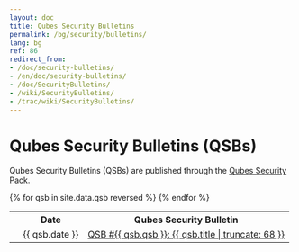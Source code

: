 ```yaml
---
layout: doc
title: Qubes Security Bulletins
permalink: /bg/security/bulletins/
lang: bg
ref: 86
redirect_from: 
- /doc/security-bulletins/
- /en/doc/security-bulletins/
- /doc/SecurityBulletins/
- /wiki/SecurityBulletins/
- /trac/wiki/SecurityBulletins/
---
```


Qubes Security Bulletins (QSBs)
===============================

Qubes Security Bulletins (QSBs) are published through the [Qubes Security Pack](/bg/security/pack/).

<table>
  <tr>
    <th title="Anchor Link"><span class="fa fa-link"></span></th>
    <th>Date</th>
    <th>Qubes Security Bulletin</th>
  </tr>
{% for qsb in site.data.qsb reversed %}
  <tr id="{{ qsb.qsb }}">
    <td><a href="#{{ qsb.qsb }}" class="fa fa-link black-icon" title="Anchor link to QSB row: QSB #{{ qsb.qsb }}"></a></td>
    <td>{{ qsb.date }}</td>
    <td><a href="https://github.com/QubesOS/qubes-secpack/blob/master/QSBs/qsb-{{ qsb.qsb }}-{{ qsb.date | date: '%Y' }}.txt">QSB #{{ qsb.qsb }}: {{ qsb.title | truncate: 68 }}</a></td>
  </tr>
{% endfor %}
</table>

